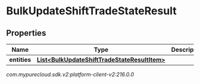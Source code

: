 # BulkUpdateShiftTradeStateResult


## Properties

| Name | Type | Description | Notes |
| ------------ | ------------- | ------------- | ------------- |
| **entities** | [**List&lt;BulkUpdateShiftTradeStateResultItem&gt;**](BulkUpdateShiftTradeStateResultItem) |  |  [optional] |




_com.mypurecloud.sdk.v2:platform-client-v2:216.0.0_
